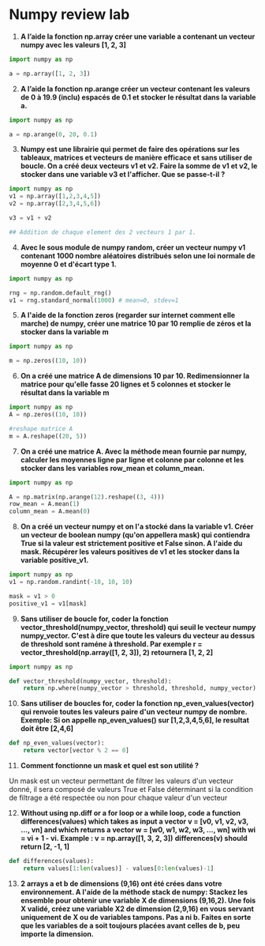 # Numpy review lab

1. **A l’aide la fonction np.array créer une variable a contenant un vecteur numpy avec les valeurs [1, 2, 3]**

```python
import numpy as np

a = np.array([1, 2, 3])
```

2. **A l’aide la fonction np.arange créer un vecteur contenant les valeurs de 0 à 19.9 (inclu) espacés de 0.1 et stocker le résultat dans la variable a.**

```python
import numpy as np

a = np.arange(0, 20, 0.1)
```

3. **Numpy est une librairie qui permet de faire des opérations sur les tableaux, matrices et vecteurs de manière efficace et sans utiliser de boucle. On a créé deux vecteurs v1 et v2. Faire la somme de v1 et v2, le stocker dans une variable v3 et l'afficher. Que se passe-t-il ?**

```python
import numpy as np
v1 = np.array([1,2,3,4,5])
v2 = np.array([2,3,4,5,6])

v3 = v1 + v2

## Addition de chaque element des 2 vecteurs 1 par 1.
```

4. **Avec le sous module de numpy random, créer un vecteur numpy v1 contenant 1000 nombre aléatoires distribués selon une loi normale de moyenne 0 et d'écart type 1.**

```python
import numpy as np

rng = np.random.default_rng()
v1 = rng.standard_normal(1000) # mean=0, stdev=1
```

5. **A l'aide de la fonction zeros (regarder sur internet comment elle marche) de numpy, créer une matrice 10 par 10 remplie de zéros et la stocker dans la variable m**

```python
import numpy as np

m = np.zeros((10, 10))
```

6. **On a créé une matrice A de dimensions 10 par 10. Redimensionner la matrice pour qu'elle fasse 20 lignes et 5 colonnes et stocker le résultat dans la variable m**

```python
import numpy as np
A = np.zeros((10, 10))

#reshape matrice A
m = A.reshape((20, 5))
```

7. **On a créé une matrice A. Avec la méthode mean fournie par numpy, calculer les moyennes ligne par ligne et colonne par colonne et les stocker dans les variables row_mean et column_mean.**

```python
import numpy as np

A = np.matrix(np.arange(12).reshape((3, 4)))
row_mean = A.mean(1)
column_mean = A.mean(0)
```

8. **On a créé un vecteur numpy et on l'a stocké dans la variable v1. Créer un vecteur de boolean numpy (qu'on appellera mask) qui contiendra True si la valeur est strictement positive et False sinon. A l'aide du mask. Récupérer les valeurs positives de v1 et les stocker dans la variable positive_v1.**

```python
import numpy as np
v1 = np.random.randint(-10, 10, 10)

mask = v1 > 0
positive_v1 = v1[mask]
```

9. **Sans utiliser de boucle for, coder la fonction vector_threshold(numpy_vector, threshold) qui seuil  le vecteur numpy numpy_vector. C'est à dire que toute les valeurs du vecteur au dessus de threshold sont raméne à threshold. Par exemple r = vector_threshold(np.array([1, 2, 3]), 2) retournera [1, 2, 2]**

```python
import numpy as np

def vector_threshold(numpy_vector, threshold):
    return np.where(numpy_vector > threshold, threshold, numpy_vector)
```

10. **Sans utiliser de boucles for, coder la fonction np_even_values(vector) qui renvoie toutes les valeurs paire d'un vecteur numpy de nombre. Exemple: Si on appelle np_even_values() sur [1,2,3,4,5,6], le resultat doit être [2,4,6]**

```python
def np_even_values(vector):
    return vector[vector % 2 == 0]
```

11. **Comment fonctionne un mask et quel est son utilité ?**

Un mask est un vecteur permettant de filtrer les valeurs d'un vecteur donné, il sera composé de valeurs True et False déterminant si la condition de filtrage a été respectée ou non pour chaque valeur d'un vecteur

12. **Without using np.diff or a for loop or a while loop, code a function differences(values) which takes as input a vector v = [v0, v1, v2, v3, ..., vn] and which returns a vector w = [w0, w1, w2, w3, ..., wn] with wi = vi + 1 - vi. Example : v = np.array([1, 3, 2, 3])**
**differences(v) should return [2, -1, 1]**

```python
def differences(values):
    return values[1:len(values)] - values[0:len(values)-1]
```

13. **2 arrays a et b de dimensions (9,16) ont été crées dans votre environnement. A l'aide de la méthode stack de numpy: Stackez les ensemble pour obtenir une variable X de dimensions (9,16,2). Une fois X validé, créez une variable X2 de dimension (2,9,16) en vous servant uniquement de X ou de variables tampons. Pas a ni b. Faites en sorte que les variables de a soit toujours placées avant celles de b, peu importe la dimension.**

```python

```
